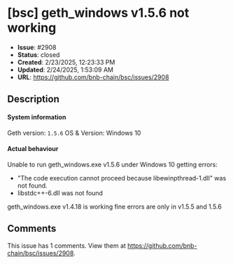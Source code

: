 # [bsc] geth_windows v1.5.6 not working

- **Issue**: #2908
- **Status**: closed
- **Created**: 2/23/2025, 12:23:33 PM
- **Updated**: 2/24/2025, 1:53:09 AM
- **URL**: https://github.com/bnb-chain/bsc/issues/2908

## Description

#### System information

Geth version: `1.5.6`
OS & Version: Windows 10


#### Actual behaviour
Unable to run geth_windows.exe v1.5.6 under Windows 10
getting errors: 
- "The code execution cannot proceed because libewinpthread-1.dll" was not found.
- libstdc++-6.dll was not found

geth_windows.exe v1.4.18 is working fine errors are only in v1.5.5 and 1.5.6


## Comments

This issue has 1 comments. View them at https://github.com/bnb-chain/bsc/issues/2908.

